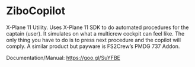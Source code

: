 # ZiboCopilot

X-Plane 11 Utility. Uses X-Plane 11 SDK to do automated procedures for the captain (user). It simulates on what a multicrew cockpit can feel like. The only thing you have to do is to press next procedure and the copilot will comply. A similar product but payware is FS2Crew’s PMDG 737 Addon. 

Documentation/Manual: https://goo.gl/SuYFBE
